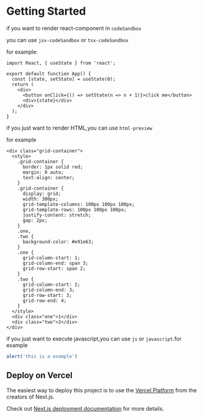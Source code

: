 # Getting Started

if you want to render react-component in `codeSandbox`

you can use `jsx-codeSandbox` or `tsx-codeSandbox`

for example:

```tsx-codeSandbox
import React, { useState } from 'react';

export default function App() {
  const [state, setState] = useState(0);
  return (
    <div>
      <button onClick={() => setState(n => n + 1)}>click me</button>
      <div>{state}</div>
    </div>
  );
}
```

if you just want to render HTML,you can use `html-preview`

for example

```html-preview
<div class="grid-container">
  <style>
    .grid-container {
      border: 1px solid red;
      margin: 0 auto;
      text-align: center;
    }
    .grid-container {
      display: grid;
      width: 300px;
      grid-template-columns: 100px 100px 100px;
      grid-template-rows: 100px 100px 100px;
      justify-content: stretch;
      gap: 2px;
    }
    .one,
    .two {
      background-color: #e91e63;
    }
    .one {
      grid-column-start: 1;
      grid-column-end: span 3;
      grid-row-start: span 2;
    }
    .two {
      grid-column-start: 2;
      grid-column-end: 3;
      grid-row-start: 3;
      grid-row-end: 4;
    }
  </style>
  <div class="one">1</div>
  <div class="two">2</div>
</div>
```

if you just want to execute javascript,you can use `js` or `javascript`.for example

```js
alert('this is a example')
```

## Deploy on Vercel

The easiest way to deploy this project is to use the [Vercel Platform](https://vercel.com/new?utm_medium=default-template&filter=next.js&utm_source=create-next-app&utm_campaign=create-next-app-readme) from the creators of Next.js.

Check out [Next.js deployment documentation](https://nextjs.org/docs/deployment) for more details.
